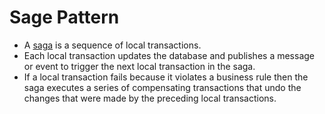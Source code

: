 # Sage Pattern
- A [saga](https://microservices.io/patterns/data/saga.html) is a sequence of local transactions. 
- Each local transaction updates the database and publishes a message or event to trigger the next local transaction in the saga.
- If a local transaction fails because it violates a business rule then the saga executes a series of compensating transactions that undo the changes that were made by the preceding local transactions.